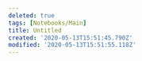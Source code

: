 ```yaml
---
deleted: true
tags: [Notebooks/Main]
title: Untitled
created: '2020-05-13T15:51:45.790Z'
modified: '2020-05-13T15:51:55.118Z'
---
```



